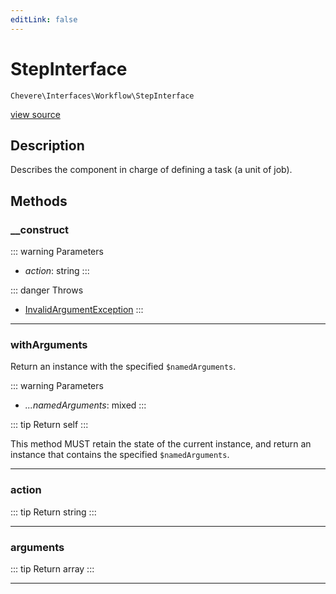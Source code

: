 ```yaml
---
editLink: false
---
```


# StepInterface

`Chevere\Interfaces\Workflow\StepInterface`

[view source](https://github.com/chevere/chevere/blob/main/src/Chevere/Interfaces/Workflow/StepInterface.php)

## Description

Describes the component in charge of defining a task (a unit of job).

## Methods

### __construct

::: warning Parameters
- *action*: string
:::

::: danger Throws
- [InvalidArgumentException](../../Exceptions/Core/InvalidArgumentException.md) 
:::

---

### withArguments

Return an instance with the specified `$namedArguments`.

::: warning Parameters
- *...namedArguments*: mixed
:::

::: tip Return
self
:::

This method MUST retain the state of the current instance, and return
an instance that contains the specified `$namedArguments`.

---

### action

::: tip Return
string
:::

---

### arguments

::: tip Return
array
:::

---
